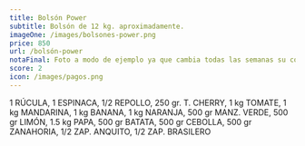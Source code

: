 ```yaml
---
title: Bolsón Power
subtitle: Bolsón de 12 kg. aproximadamente.
imageOne: /images/bolsones-power.png
price: 850
url: /bolsón-power
notaFinal: Foto a modo de ejemplo ya que cambia todas las semanas su contenido.
score: 2
icon: /images/pagos.png
---
```

1 RÚCULA, 1 ESPINACA, 1/2 REPOLLO, 250 gr. T. CHERRY, 1 kg TOMATE, 1 kg MANDARINA, 1 kg BANANA, 1 kg NARANJA, 500 gr MANZ. VERDE, 500 gr LIMÓN, 1.5 kg PAPA, 500 gr BATATA, 500 gr CEBOLLA, 500 gr ZANAHORIA, 1/2 ZAP. ANQUITO, 1/2 ZAP. BRASILERO